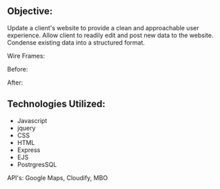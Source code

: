 ## Objective:
Update a client's website to provide a clean and approachable user experience. Allow client to readily edit and post new data to the website. Condense existing data into a structured format.

Wire Frames:

Before:

After:

## Technologies Utilized:
- Javascript
- jquery
- CSS
- HTML
- Express 
- EJS
- PostrgresSQL


API's: Google Maps, Cloudify, MBO